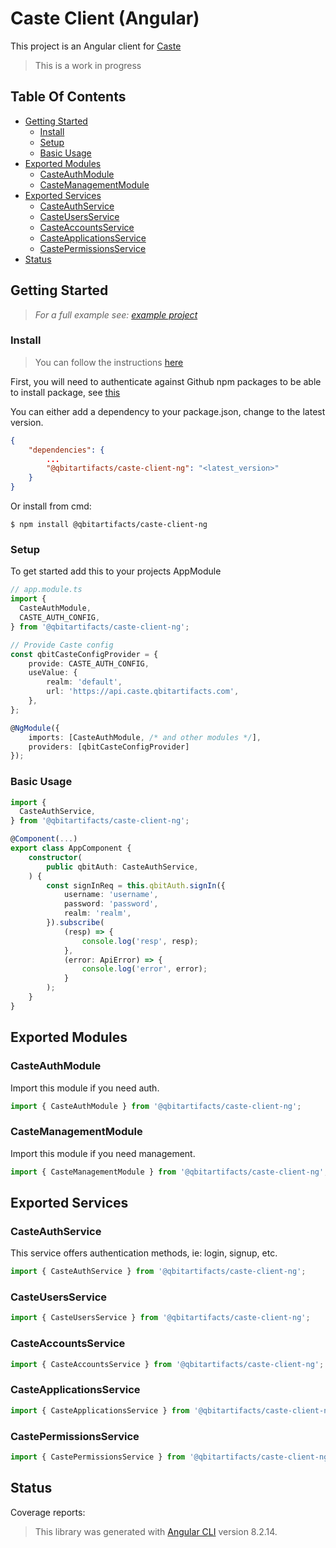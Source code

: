 # Caste Client (Angular) <!-- omit in toc -->

This project is an Angular client for [Caste](https://github.com/QbitArtifacts/caste)

> This is a work in progress

## Table Of Contents <!-- omit in toc -->

- [Getting Started](#getting-started)
  - [Install](#install)
  - [Setup](#setup)
  - [Basic Usage](#basic-usage)
- [Exported Modules](#exported-modules)
  - [CasteAuthModule](#casteauthmodule)
  - [CasteManagementModule](#castemanagementmodule)
- [Exported Services](#exported-services)
  - [CasteAuthService](#casteauthservice)
  - [CasteUsersService](#casteusersservice)
  - [CasteAccountsService](#casteaccountsservice)
  - [CasteApplicationsService](#casteapplicationsservice)
  - [CastePermissionsService](#castepermissionsservice)
- [Status](#status)

## Getting Started

> _For a full example see: [example project](../../src)_

### Install

> You can follow the instructions [here](https://github.com/QbitArtifacts/qbit-ng-packages/packages/357576)

First, you will need to authenticate against Github npm packages to be able to install package, see [this][gh-npm-install]

You can either add a dependency to your package.json, change to the latest version.

```json
{
    "dependencies": {
        ...
        "@qbitartifacts/caste-client-ng": "<latest_version>"
    }
}
```

Or install from cmd:

```
$ npm install @qbitartifacts/caste-client-ng
```

### Setup

To get started add this to your projects AppModule

```typescript
// app.module.ts
import {
  CasteAuthModule,
  CASTE_AUTH_CONFIG,
} from '@qbitartifacts/caste-client-ng';

// Provide Caste config
const qbitCasteConfigProvider = {
    provide: CASTE_AUTH_CONFIG,
    useValue: {
        realm: 'default',
        url: 'https://api.caste.qbitartifacts.com',
    },
};

@NgModule({
    imports: [CasteAuthModule, /* and other modules */],
    providers: [qbitCasteConfigProvider]
});
```

### Basic Usage

```typescript
import {
  CasteAuthService,
} from '@qbitartifacts/caste-client-ng';

@Component(...)
export class AppComponent {
    constructor(
        public qbitAuth: CasteAuthService,
    ) {
        const signInReq = this.qbitAuth.signIn({
            username: 'username',
            password: 'password',
            realm: 'realm',
        }).subscribe(
            (resp) => {
                console.log('resp', resp);
            },
            (error: ApiError) => {
                console.log('error', error);
            }
        );
    }
}
```

## Exported Modules

### CasteAuthModule

Import this module if you need auth.

```ts
import { CasteAuthModule } from '@qbitartifacts/caste-client-ng';
```

### CasteManagementModule

Import this module if you need management.

```ts
import { CasteManagementModule } from '@qbitartifacts/caste-client-ng';
```

## Exported Services

### CasteAuthService

This service offers authentication methods, ie: login, signup, etc.

```ts
import { CasteAuthService } from '@qbitartifacts/caste-client-ng';
```

### CasteUsersService

```ts
import { CasteUsersService } from '@qbitartifacts/caste-client-ng';
```

### CasteAccountsService

```ts
import { CasteAccountsService } from '@qbitartifacts/caste-client-ng';
```

### CasteApplicationsService

```ts
import { CasteApplicationsService } from '@qbitartifacts/caste-client-ng';
```

### CastePermissionsService

```ts
import { CastePermissionsService } from '@qbitartifacts/caste-client-ng';
```

## Status

Coverage reports:

<!-- BADGES_START -->

<!-- BADGES_END -->

> This library was generated with [Angular CLI](https://github.com/angular/angular-cli) version 8.2.14.

<!-- Links -->

[gh-npm-auth]: https://docs.github.com/en/packages/using-github-packages-with-your-projects-ecosystem/configuring-npm-for-use-with-github-packages#authenticating-to-github-packages
[gh-npm-install]: https://docs.github.com/en/packages/using-github-packages-with-your-projects-ecosystem/configuring-npm-for-use-with-github-packages#installing-a-package
